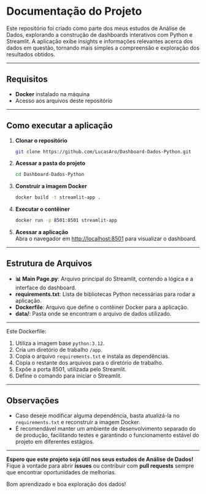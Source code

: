 # Documentação do Projeto

Este repositório foi criado como parte dos meus estudos de Análise de Dados, explorando a construção de dashboards interativos com Python e Streamlit. A aplicação exibe insights e informações relevantes acerca dos dados em questão, tornando mais simples a compreensão e exploração dos resultados obtidos.

---

## Requisitos

- **Docker** instalado na máquina
- Acesso aos arquivos deste repositório

---

## Como executar a aplicação

1. **Clonar o repositório**  
   ```bash
   git clone https://github.com/LucasAro/Dashboard-Dados-Python.git
   ```
2. **Acessar a pasta do projeto**  
   ```bash
   cd Dashboard-Dados-Python
   ```
3. **Construir a imagem Docker**  
   ```bash
   docker build -t streamlit-app .
   ```
4. **Executar o contêiner**  
   ```bash
   docker run -p 8501:8501 streamlit-app
   ```
5. **Acessar a aplicação**  
   Abra o navegador em [http://localhost:8501](http://localhost:8501) para visualizar o dashboard.

---

## Estrutura de Arquivos

- **📊 Main Page.py**: Arquivo principal do Streamlit, contendo a lógica e a interface do dashboard.  
- **requirements.txt**: Lista de bibliotecas Python necessárias para rodar a aplicação.  
- **Dockerfile**: Arquivo que define o contêiner Docker para a aplicação.  
- **data/**: Pasta onde se encontram o arquivo de dados utilizado.

---

Este Dockerfile:

1. Utiliza a imagem base `python:3.12`.
2. Cria um diretório de trabalho `/app`.
3. Copia o arquivo `requirements.txt` e instala as dependências.
4. Copia o restante dos arquivos para o diretório de trabalho.
5. Expõe a porta 8501, utilizada pelo Streamlit.
6. Define o comando para iniciar o Streamlit.

---

## Observações

- Caso deseje modificar alguma dependência, basta atualizá-la no `requirements.txt` e reconstruir a imagem Docker.  
- É recomendável manter um ambiente de desenvolvimento separado do de produção, facilitando testes e garantindo o funcionamento estável do projeto em diferentes estágios.

---

**Espero que este projeto seja útil nos seus estudos de Análise de Dados!** Fique à vontade para abrir **issues** ou contribuir com **pull requests** sempre que encontrar oportunidades de melhorias.  

Bom aprendizado e boa exploração dos dados!
